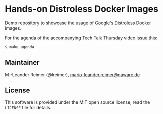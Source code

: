 # Hands-on Distroless Docker Images

Demo repository to showcase the usage of [Google's Distroless](https://github.com/GoogleContainerTools/distroless) Docker images.

For the agenda of the accompanying Tech Talk Thursday video issue this:
```bash
$ make agenda
```

## Maintainer

M.-Leander Reimer (@lreimer), <mario-leander.reimer@qaware.de>

## License

This software is provided under the MIT open source license, read the `LICENSE`
file for details.
